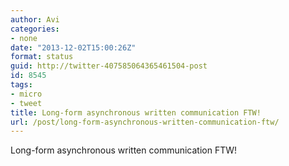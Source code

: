 ```yaml
---
author: Avi
categories:
- none
date: "2013-12-02T15:00:26Z"
format: status
guid: http://twitter-407585064365461504-post
id: 8545
tags:
- micro
- tweet
title: Long-form asynchronous written communication FTW!
url: /post/long-form-asynchronous-written-communication-ftw/
---
```

Long-form asynchronous written communication FTW!